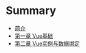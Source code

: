# Summary

* [简介](README.md)
* [第一章 Vue基础](Chapter1/section1.MD)
* [第二章 Vue实例与数据绑定](Chapter1/section1.MD)

